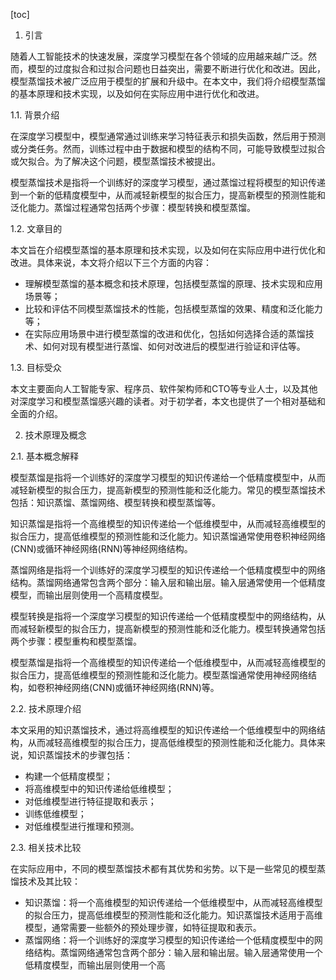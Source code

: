 
[toc]                    
                
                
1. 引言

随着人工智能技术的快速发展，深度学习模型在各个领域的应用越来越广泛。然而，模型的过度拟合和过拟合问题也日益突出，需要不断进行优化和改进。因此，模型蒸馏技术被广泛应用于模型的扩展和升级中。在本文中，我们将介绍模型蒸馏的基本原理和技术实现，以及如何在实际应用中进行优化和改进。

1.1. 背景介绍

在深度学习模型中，模型通常通过训练来学习特征表示和损失函数，然后用于预测或分类任务。然而，训练过程中由于数据和模型的结构不同，可能导致模型过拟合或欠拟合。为了解决这个问题，模型蒸馏技术被提出。

模型蒸馏技术是指将一个训练好的深度学习模型，通过蒸馏过程将模型的知识传递到一个新的低精度模型中，从而减轻新模型的拟合压力，提高新模型的预测性能和泛化能力。蒸馏过程通常包括两个步骤：模型转换和模型蒸馏。

1.2. 文章目的

本文旨在介绍模型蒸馏的基本原理和技术实现，以及如何在实际应用中进行优化和改进。具体来说，本文将介绍以下三个方面的内容：

* 理解模型蒸馏的基本概念和技术原理，包括模型蒸馏的原理、技术实现和应用场景等；
* 比较和评估不同模型蒸馏技术的性能，包括模型蒸馏的效果、精度和泛化能力等；
* 在实际应用场景中进行模型蒸馏的改进和优化，包括如何选择合适的蒸馏技术、如何对现有模型进行蒸馏、如何对改进后的模型进行验证和评估等。

1.3. 目标受众

本文主要面向人工智能专家、程序员、软件架构师和CTO等专业人士，以及其他对深度学习和模型蒸馏感兴趣的读者。对于初学者，本文也提供了一个相对基础和全面的介绍。

2. 技术原理及概念

2.1. 基本概念解释

模型蒸馏是指将一个训练好的深度学习模型的知识传递给一个低精度模型中，从而减轻新模型的拟合压力，提高新模型的预测性能和泛化能力。常见的模型蒸馏技术包括：知识蒸馏、蒸馏网络、模型转换和模型蒸馏等。

知识蒸馏是指将一个高维模型的知识传递给一个低维模型中，从而减轻高维模型的拟合压力，提高低维模型的预测性能和泛化能力。知识蒸馏通常使用卷积神经网络(CNN)或循环神经网络(RNN)等神经网络结构。

蒸馏网络是指将一个训练好的深度学习模型的知识传递给一个低精度模型中的网络结构。蒸馏网络通常包含两个部分：输入层和输出层。输入层通常使用一个低精度模型，而输出层则使用一个高精度模型。

模型转换是指将一个深度学习模型的知识传递给一个低精度模型中的网络结构，从而减轻新模型的拟合压力，提高新模型的预测性能和泛化能力。模型转换通常包括两个步骤：模型重构和模型蒸馏。

模型蒸馏是指将一个高维模型的知识传递给一个低维模型中，从而减轻高维模型的拟合压力，提高低维模型的预测性能和泛化能力。模型蒸馏通常使用神经网络结构，如卷积神经网络(CNN)或循环神经网络(RNN)等。

2.2. 技术原理介绍

本文采用的知识蒸馏技术，通过将高维模型的知识传递给一个低维模型中的网络结构，从而减轻高维模型的拟合压力，提高低维模型的预测性能和泛化能力。具体来说，知识蒸馏技术的步骤包括：

* 构建一个低精度模型；
* 将高维模型中的知识传递给低维模型；
* 对低维模型进行特征提取和表示；
* 训练低维模型；
* 对低维模型进行推理和预测。

2.3. 相关技术比较

在实际应用中，不同的模型蒸馏技术都有其优势和劣势。以下是一些常见的模型蒸馏技术及其比较：

* 知识蒸馏：将一个高维模型的知识传递给一个低维模型中，从而减轻高维模型的拟合压力，提高低维模型的预测性能和泛化能力。知识蒸馏技术适用于高维模型，通常需要一些额外的预处理步骤，如特征提取和表示。
* 蒸馏网络：将一个训练好的深度学习模型的知识传递给一个低精度模型中的网络结构。蒸馏网络通常包含两个部分：输入层和输出层。输入层通常使用一个低精度模型，而输出层则使用一个高


